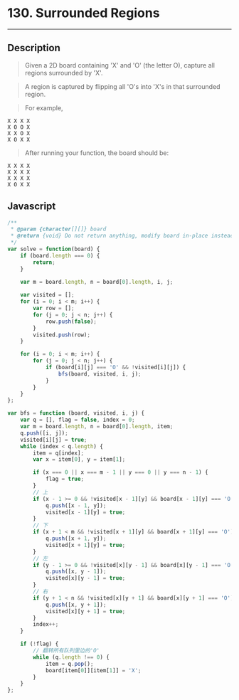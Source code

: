 # 130. Surrounded Regions

---

## Description

> Given a 2D board containing 'X' and 'O' (the letter O), capture all regions surrounded by 'X'.

> A region is captured by flipping all 'O's into 'X's in that surrounded region.

> For example,

```
X X X X
X O O X
X X O X
X O X X

```
> After running your function, the board should be:

```
X X X X
X X X X
X X X X
X O X X

```



## Javascript

```javascript
/**
 * @param {character[][]} board
 * @return {void} Do not return anything, modify board in-place instead.
 */
var solve = function(board) {
    if (board.length === 0) {
        return;
    }

    var m = board.length, n = board[0].length, i, j;
    
    var visited = [];
    for (i = 0; i < m; i++) {
        var row = [];
        for (j = 0; j < n; j++) {
            row.push(false);
        }
        visited.push(row);
    }

    for (i = 0; i < m; i++) {
        for (j = 0; j < n; j++) {
            if (board[i][j] === 'O' && !visited[i][j]) {
                bfs(board, visited, i, j);
            }
        }
    }
};

var bfs = function (board, visited, i, j) {
    var q = [], flag = false, index = 0;
    var m = board.length, n = board[0].length, item;
    q.push([i, j]);
    visited[i][j] = true;
    while (index < q.length) {
        item = q[index];
        var x = item[0], y = item[1];

        if (x === 0 || x === m - 1 || y === 0 || y === n - 1) {
            flag = true;
        }
        // 上
        if (x - 1 >= 0 && !visited[x - 1][y] && board[x - 1][y] === 'O') {
            q.push([x - 1, y]);
            visited[x - 1][y] = true;
        }
        // 下
        if (x + 1 < m && !visited[x + 1][y] && board[x + 1][y] === 'O') {
            q.push([x + 1, y]);
            visited[x + 1][y] = true;
        }
        // 左
        if (y - 1 >= 0 && !visited[x][y - 1] && board[x][y - 1] === 'O') {
            q.push([x, y - 1]);
            visited[x][y - 1] = true;
        }
        // 右
        if (y + 1 < n && !visited[x][y + 1] && board[x][y + 1] === 'O') {
            q.push([x, y + 1]);
            visited[x][y + 1] = true;
        }
        index++;
    }

    if (!flag) {
        // 翻转所有队列里边的'O'
        while (q.length !== 0) {
            item = q.pop();
            board[item[0]][item[1]] = 'X';
        }
    } 
};
```

